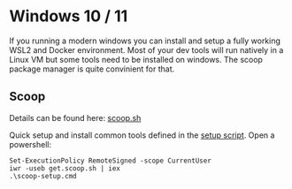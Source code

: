 # Windows 10 / 11

If you running a modern windows you can install and setup a fully working WSL2 and Docker environment.
Most of your dev tools will run natively in a Linux VM but some tools need to be installed on windows.
The scoop package manager is quite convinient for that.

## Scoop

Details can be found here: [scoop.sh](https://scoop.sh)

Quick setup and install common tools defined in the [setup script](scoop-setup.cmd).
Open a powershell:
```
Set-ExecutionPolicy RemoteSigned -scope CurrentUser
iwr -useb get.scoop.sh | iex
.\scoop-setup.cmd
```